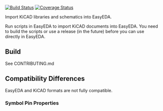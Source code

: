 [![Build Status](https://travis-ci.org/garretfick/easyeda-importer.svg?branch=master)](https://travis-ci.org/garretfick/easyeda-importer)
[![Coverage Status](https://coveralls.io/repos/github/garretfick/easyeda-importer/badge.svg?branch=master)](https://coveralls.io/github/garretfick/easyeda-importer?branch=master)

Import KiCAD libraries and schematics into EasyEDA.

Run scripts in EasyEDA to import KiCAD documents into EasyEDA. You need to build the scripts
or use a release (in the future) before you can use directly in EasyEDA.

## Build

See CONTRIBUTING.md

## Compatibility Differences

EasyEDA and KiCAD formats are not fully compatible.

### Symbol Pin Properties



